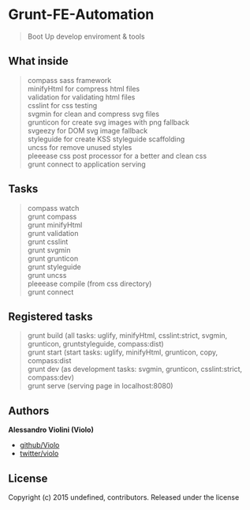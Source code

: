 # Grunt-FE-Automation

> Boot Up develop enviroment & tools


## What inside

> compass sass framework<br />
> minifyHtml for compress html files<br />
> validation for validating html files<br />
> csslint for css testing<br />
> svgmin for clean and compress svg files<br />
> grunticon for create svg images with png fallback<br />
> svgeezy for DOM svg image fallback<br />
> styleguide for create KSS styleguide scaffolding<br />
> uncss for remove unused styles<br />
> pleeease css post processor for a better and clean css<br />
> grunt connect to application serving<br />


## Tasks
> compass watch<br />
> grunt compass<br />
> grunt minifyHtml<br />
> grunt validation<br />
> grunt csslint<br />
> grunt svgmin<br />
> grunt grunticon<br />
> grunt styleguide<br />
> grunt uncss<br />
> pleeease compile (from css directory)<br />
> grunt connect<br />


## Registered tasks
> grunt build (all tasks: uglify, minifyHtml, csslint:strict, svgmin, grunticon, gruntstyleguide, compass:dist)<br />
> grunt start (start tasks: uglify, minifyHtml, grunticon, copy, compass:dist<br />
> grunt dev (as development tasks: svgmin, grunticon, csslint:strict, compass:dev)<br />
> grunt serve (serving page in localhost:8080)


## Authors

**Alessandro Violini (Violo)**

+ [github/Violo](https://github.com/Violo/tools.git)
+ [twitter/violo](http://twitter.com/violo)


## License
Copyright (c) 2015 undefined, contributors.
Released under the  license